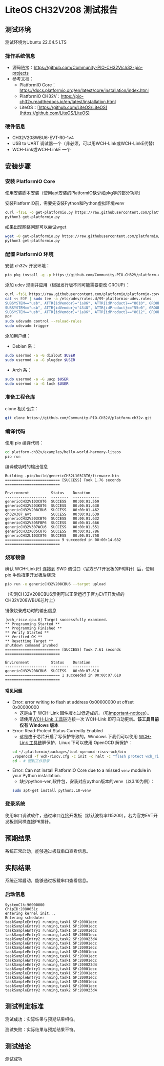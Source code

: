 # LiteOS CH32V208 测试报告

## 测试环境

测试环境为Ubuntu 22.04.5 LTS

### 操作系统信息
- 源码链接：https://github.com/Community-PIO-CH32V/ch32-pio-projects
- 参考文档：
    - PlatformIO Core：https://docs.platformio.org/en/latest/core/installation/index.html
    - PlatformIO CH32V：https://pio-ch32v.readthedocs.io/en/latest/installation.html
    - LiteOS：[https://github.com/LiteOS/LiteOS](https://github.com/LiteOS/LiteOS)

### 硬件信息

- CH32V208WBU6-EVT-R0-1v4
- USB to UART 调试器一个（非必须，可以用WCH-Link或WCH-LinkE代替）
- WCH-Link或WCH-LinkE 一个

## 安装步骤

### 安装 PlatformIO Core

使用安装脚本安装（使用apt安装的PlatformIO缺少如pkg等的部分功能）

安装PlatformIO前，需要先安装Python和Python虚拟环境venv

```bash
curl -fsSL -o get-platformio.py https://raw.githubusercontent.com/platformio/platformio-core-installer/master/get-platformio.py
python3 get-platformio.py
```

如果出现网络问题可以尝试wget

```bash
wget -O get-platformio.py https://raw.githubusercontent.com/platformio/platformio-core-installer/master/get-platformio.py
python3 get-platformio.py
```

### 配置 PlatformIO 环境

安装 ch32v 开发环境：

```bash
pio pkg install -g -p https://github.com/Community-PIO-CH32V/platform-ch32v.git
```

添加 udev 规则并应用（根据发行版不同可能需要更改 GROUP）：

```bash
curl -fsSL https://raw.githubusercontent.com/platformio/platformio-core/develop/platformio/assets/system/99-platformio-udev.rules | sudo tee /etc/udev/rules.d/99-platformio-udev.rules
cat << EOF | sudo tee -a /etc/udev/rules.d/99-platformio-udev.rules
SUBSYSTEM=="usb", ATTR{idVendor}="1a86", ATTR{idProduct}=="8010", GROUP="plugdev"
SUBSYSTEM=="usb", ATTR{idVendor}="4348", ATTR{idProduct}=="55e0", GROUP="plugdev"
SUBSYSTEM=="usb", ATTR{idVendor}="1a86", ATTR{idProduct}=="8012", GROUP="plugdev"
EOF
sudo udevadm control --reload-rules
sudo udevadm trigger
```

添加用户组：
- Debian 系：
```bash
sudo usermod -a -G dialout $USER
sudo usermod -a -G plugdev $USER
```
- Arch 系：
```bash
sudo usermod -a -G uucp $USER
sudo usermod -a -G lock $USER
```

### 准备工程仓库

clone 相关仓库：
```bash
git clone https://github.com/Community-PIO-CH32V/platform-ch32v.git
```

### 编译代码

使用 pio 编译代码：
```bash
cd platform-ch32v/examples/hello-world-harmony-liteos
pio run
```
编译成功时的输出信息
```log
Building .pio/build/genericCH32L103C8T6/firmware.bin
========================= [SUCCESS] Took 1.76 seconds =========================

Environment          Status    Duration
-------------------  --------  ------------
genericCH32V103C8T6  SUCCESS   00:00:01.559
genericCH32V203K8T6  SUCCESS   00:00:01.630
genericCH32V208CBU6  SUCCESS   00:00:01.462
ch32v307_evt         SUCCESS   00:00:01.639
genericCH32V303CBT6  SUCCESS   00:00:01.632
genericCH32V305FBP6  SUCCESS   00:00:01.666
genericCH32V307WCU6  SUCCESS   00:00:01.551
genericCH32X035C8T6  SUCCESS   00:00:01.786
genericCH32L103C8T6  SUCCESS   00:00:01.758
========================= 9 succeeded in 00:00:14.682 =========================
```

### 烧写镜像

确认 WCH-Link(E) 连接到 SWD 调试口（官方EVT开发板的P6排针）后，使用 pio 手动指定开发板后烧录:
```bash
pio run -e genericCH32V208CBU6 --target upload
```

（实测CH32V208CBU6示例可以正常运行于官方EVT开发板的CH32V208WBU6芯片上）

镜像烧录成功时的输出信息
```log
[wch_riscv.cpu.0] Target successfully examined.
** Programming Started **
** Programming Finished **
** Verify Started **
** Verified OK **
** Resetting Target **
shutdown command invoked
========================= [SUCCESS] Took 7.61 seconds =========================

Environment          Status    Duration
-------------------  --------  ------------
genericCH32V208CBU6  SUCCESS   00:00:07.610
========================= 1 succeeded in 00:00:07.610 =========================
```

#### 常见问题

- Error: error writing to flash at address 0x00000000 at offset 0x00000000
    - 这是由于 WCH-Link 固件版本过低造成的。（见[important-notices](https://github.com/Community-PIO-CH32V/platform-ch32v?tab=readme-ov-file#important-notices)）。
    - 请使用[WCH-Link 工具链](https://www.wch.cn/downloads/WCH-LinkUtility_ZIP.html)连接一次 WCH-Link 即可自动更新。**该工具目前仅有 Windows 版本**
- Error: Read-Protect Status Currently Enabled
    - 这是由于芯片开启了写保护导致的。Windows 下我们可以使用 [WCH-Link 工具链](https://www.wch.cn/downloads/WCH-LinkUtility_ZIP.html)解保护，Linux 下可以使用 OpenOCD 解保护：
    ```bash
    cd ~/.platformio/packages/tool-openocd-riscv-wch/bin
    ./openocd -f wch-riscv.cfg -c init -c halt -c "flash protect wch_riscv 0 last  off " -c exit
    cd - # 回到工作目录
    ```
- Error: Can not install PlatformIO Core due to a missed `venv` module in your Python installation.
    - 缺少python-venj软件包，安装对应python版本的venv（以3.10为例）：
    ```bash
    sudo apt-get install python3.10-venv
    ```


### 登录系统

使用串口调试软件，通过串口连接开发板（默认波特率115200）。若为官方EVT开发板则同样连接P6排针。

## 预期结果

系统正常启动，能够通过板载串口查看信息。

## 实际结果

系统正常启动，能够通过板载串口查看信息。

### 启动信息

```log
SystemClk:96000000
ChipID:2080051c
entering kernel init...
Entering scheduler
taskSampleEntry1 running,task1 SP:20001ecc
taskSampleEntry1 running,task1 SP:20001ecc
taskSampleEntry1 running,task1 SP:20001ecc
taskSampleEntry1 running,task1 SP:20001ecc
taskSampleEntry2 running,task2 SP:200023d4
taskSampleEntry1 running,task1 SP:20001ecc
taskSampleEntry1 running,task1 SP:20001ecc
taskSampleEntry1 running,task1 SP:20001ecc
taskSampleEntry1 running,task1 SP:20001ecc
taskSampleEntry1 running,task1 SP:20001ecc
taskSampleEntry2 running,task2 SP:200023d4
taskSampleEntry1 running,task1 SP:20001ecc
taskSampleEntry1 running,task1 SP:20001ecc
taskSampleEntry1 running,task1 SP:20001ecc
taskSampleEntry1 running,task1 SP:20001ecc
taskSampleEntry1 running,task1 SP:20001ecc
taskSampleEntry2 running,task2 SP:200023d4
```

## 测试判定标准

测试成功：实际结果与预期结果相符。

测试失败：实际结果与预期结果不符。

## 测试结论

测试成功